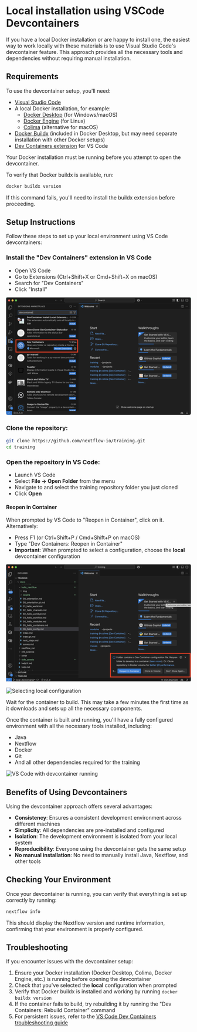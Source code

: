 # Local installation using VSCode Devcontainers

If you have a local Docker installation or are happy to install one, the easiest way to work locally with these materials is to use Visual Studio Code's devcontainer feature. This approach provides all the necessary tools and dependencies without requiring manual installation.

## Requirements

To use the devcontainer setup, you'll need:

- [Visual Studio Code](https://code.visualstudio.com/)
- A local Docker installation, for example:
  - [Docker Desktop](https://docs.docker.com/get-docker/) (for Windows/macOS)
  - [Docker Engine](https://docs.docker.com/engine/install/) (for Linux)
  - [Colima](https://github.com/abiosoft/colima) (alternative for macOS)
- [Docker Buildx](https://docs.docker.com/buildx/working-with-buildx/) (included in Docker Desktop, but may need separate installation with other Docker setups)
- [Dev Containers extension](https://marketplace.visualstudio.com/items?itemName=ms-vscode-remote.remote-containers) for VS Code

Your Docker installation must be running before you attempt to open the devcontainer.

To verify that Docker buildx is available, run:

```bash
docker buildx version
```

If this command fails, you'll need to install the buildx extension before proceeding.

## Setup Instructions

Follow these steps to set up your local environment using VS Code devcontainers:

### Install the "Dev Containers" extension in VS Code
- Open VS Code
 - Go to Extensions (Ctrl+Shift+X or Cmd+Shift+X on macOS)
 - Search for "Dev Containers"
 - Click "Install"

![Installing Dev Containers extension in VS Code](img/install_extension.png)

### Clone the repository:

  ```bash
  git clone https://github.com/nextflow-io/training.git
  cd training
  ```

### Open the repository in VS Code:

 - Launch VS Code
 - Select **File -> Open Folder** from the menu
 - Navigate to and select the training repository folder you just cloned
 - Click **Open**

#### Reopen in Container

When prompted by VS Code to "Reopen in Container", click on it. Alternatively:

 - Press F1 (or Ctrl+Shift+P / Cmd+Shift+P on macOS)
 - Type "Dev Containers: Reopen in Container"
 - **Important**: When prompted to select a configuration, choose the **local** devcontainer configuration

![Reopen in Container prompt](img/reopen_prompt.png)

![Selecting local configuration](img/devcontainer/select_local_config.png)

Wait for the container to build. This may take a few minutes the first time as it downloads and sets up all the necessary components.

Once the container is built and running, you'll have a fully configured environment with all the necessary tools installed, including:
 - Java
 - Nextflow
 - Docker
 - Git
 - And all other dependencies required for the training

![VS Code with devcontainer running](img/devcontainer/running_container.png)

## Benefits of Using Devcontainers

Using the devcontainer approach offers several advantages:

- **Consistency**: Ensures a consistent development environment across different machines
- **Simplicity**: All dependencies are pre-installed and configured
- **Isolation**: The development environment is isolated from your local system
- **Reproducibility**: Everyone using the devcontainer gets the same setup
- **No manual installation**: No need to manually install Java, Nextflow, and other tools

## Checking Your Environment

Once your devcontainer is running, you can verify that everything is set up correctly by running:

```bash
nextflow info
```

This should display the Nextflow version and runtime information, confirming that your environment is properly configured.

## Troubleshooting

If you encounter issues with the devcontainer setup:

1. Ensure your Docker installation (Docker Desktop, Colima, Docker Engine, etc.) is running before opening the devcontainer
2. Check that you've selected the **local** configuration when prompted
3. Verify that Docker buildx is installed and working by running `docker buildx version`
4. If the container fails to build, try rebuilding it by running the "Dev Containers: Rebuild Container" command
5. For persistent issues, refer to the [VS Code Dev Containers troubleshooting guide](https://code.visualstudio.com/docs/devcontainers/troubleshooting)
